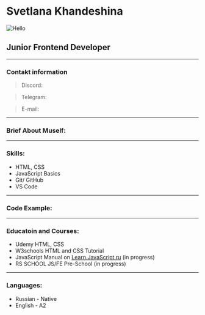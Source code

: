 # Svetlana Khandeshina
![ Hello]()

## Junior Frontend Developer
---

### Contakt information

>Discord: 

>Telegram:

>E-mail:
***
### Brief About Muself:



---

### Skills:

* HTML, CSS
* JavaScript Basics
* Git/ GitHub
* VS Code

---
### Code Example:

---
### Educatoin and Courses:

* Udemy HTML, CSS
* W3schools HTML and CSS Tutorial
* JavaScript Manual on [Learn.JavaScript.ru](https://learn.javascript.ru) (in progress)
* RS SCHOOL JS/FE Pre-School (in progress)

---

### Languages:
* Russian - Native
* English - A2




